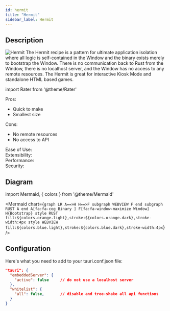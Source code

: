 ```yaml
---
id: hermit
title: "Hermit"
sidebar_label: Hermit
---
```


## Description

<img className="pattern-logo" src="/img/patterns/Hermit.png" alt="Hermit" />
The Hermit recipe is a pattern for ultimate application isolation where all logic is self-contained in the Window and the binary exists merely to bootstrap the Window. There is no communication back to Rust from the Window, there is no localhost server, and the Window has no access to any remote resources. The Hermit is great for interactive Kiosk Mode and standalone HTML based games.

import Rater from '@theme/Rater'

<div className="row">
  <div className="col col--6">
    Pros:
    <ul>
      <li>Quick to make</li>
      <li>Smallest size</li>
    </ul>
    Cons:
    <ul>
      <li>No remote resources</li>
      <li>No access to API</li>
    </ul>
  </div>
  <div class="col col--6">
    Ease of Use: <Rater value="5"/><br/>
    Extensibility: <Rater value="0"/><br/>
    Performance: <Rater value="5"/><br/>
    Security: <Rater value="5"/><br/>
  </div>
</div>

## Diagram

import Mermaid, { colors } from '@theme/Mermaid'

<Mermaid chart={`graph LR
      A==>H
      H==>F
      subgraph WEBVIEW
      F
      end
      subgraph RUST
      A
      end
      A[fa:fa-cog Binary ]
      F[fa:fa-window-maximize Window]
      H{Bootstrap}
      style RUST fill:${colors.orange.light},stroke:${colors.orange.dark},stroke-width:4px
      style WEBVIEW fill:${colors.blue.light},stroke:${colors.blue.dark},stroke-width:4px`} />

## Configuration

Here's what you need to add to your tauri.conf.json file:

```json
"tauri": {
  "embeddedServer": {
    "active": false     // do not use a localhost server
  },
  "whitelist": {
    "all": false,       // disable and tree-shake all api functions
  }
}
```
